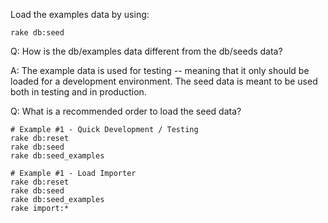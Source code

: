 Load the examples data by using:

    rake db:seed

Q: How is the db/examples data different from the db/seeds data?

A: The example data is used for testing -- meaning that it only should be loaded for a development environment. The seed data is meant to be used both in testing and in production.

Q: What is a recommended order to load the seed data?

    # Example #1 - Quick Development / Testing
    rake db:reset
    rake db:seed
    rake db:seed_examples
    
    # Example #1 - Load Importer
    rake db:reset
    rake db:seed
    rake db:seed_examples
    rake import:*
